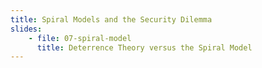 ```yaml
---
title: Spiral Models and the Security Dilemma
slides:
    - file: 07-spiral-model
      title: Deterrence Theory versus the Spiral Model
---
```

